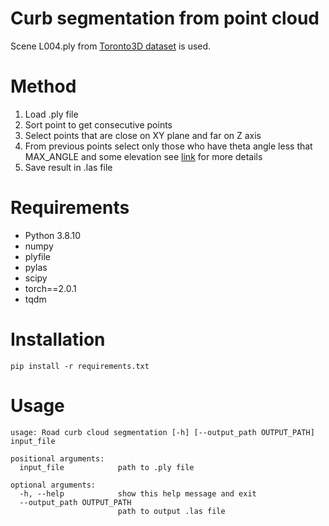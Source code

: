 # Curb segmentation from point cloud
Scene L004.ply from [Toronto3D dataset](https://github.com/WeikaiTan/Toronto-3D) is used.

# Method

1. Load .ply file
2. Sort point to get consecutive points
3. Select points that are close on XY plane and far on Z axis
4. From previous points select only those who have theta angle less that MAX_ANGLE and some elevation
   see [link](https://www.ri.cmu.edu/app/uploads/2019/06/FINAL-VERSION-TITS2018.pdf) for more details
5. Save result in .las file

# Requirements
- Python 3.8.10
- numpy
- plyfile
- pylas
- scipy
- torch==2.0.1
- tqdm

# Installation

    pip install -r requirements.txt

# Usage
```
usage: Road curb cloud segmentation [-h] [--output_path OUTPUT_PATH] input_file

positional arguments:
  input_file            path to .ply file

optional arguments:
  -h, --help            show this help message and exit
  --output_path OUTPUT_PATH
                        path to output .las file

```
